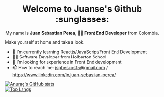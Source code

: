 <h1 align='center'>Welcome to Juanse's Github :sunglasses: </h1>

<p align='center'> My name is <strong>Juan Sebastian Perea</strong>, <strong>👨‍💻 Front End Developer</strong> from Colombia.</p>
<p>Make yourself at home and take a look.</p>

- 🌱 I’m currently learning Reactjs/JavaScript/Front End Development
- 👨‍🎓 Software Developer from Holberton School
- 🤔 I’m looking for experience in Front End development
- 📫 How to reach me: jspbescos15@gmail.com / https://www.linkedin.com/in/juan-sebastian-perea/

[![Anurag's GitHub stats](https://github-readme-stats.vercel.app/api?username=Juanse1595)](https://github.com/anuraghazra/github-readme-stats)
<br>
[![Top Langs](https://github-readme-stats.vercel.app/api/top-langs/?username=Juanse1595&layout=compact)](https://github.com/anuraghazra/github-readme-stats)
